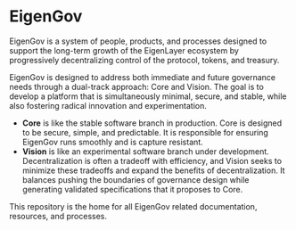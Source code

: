 # EigenGov

EigenGov is a system of people, products, and processes designed to support the long-term growth of the EigenLayer ecosystem by progressively decentralizing control of the protocol, tokens, and treasury. 

EigenGov is designed to address both immediate and future governance needs through a dual-track approach: Core and Vision. The goal is to develop a platform that is simultaneously minimal, secure, and stable, while also fostering radical innovation and experimentation.
* **Core** is like the stable software branch in production. Core is designed to be secure, simple, and predictable. It is responsible for ensuring EigenGov runs smoothly and is capture resistant. 
* **Vision** is like an experimental software branch under development. Decentralization is often a tradeoff with efficiency, and Vision seeks to minimize these tradeoffs and expand the benefits of decentralization. It balances pushing the boundaries of governance design while generating validated specifications that it proposes to Core.

This repository is the home for all EigenGov related documentation, resources, and processes.
